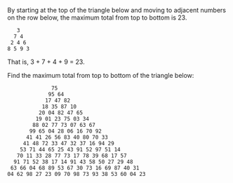 By starting at the top of the triangle below and moving to adjacent numbers on the row below, the maximum total from top to bottom is 23.

       3
      7 4
     2 4 6
    8 5 9 3

That is, 3 + 7 + 4 + 9 = 23.

Find the maximum total from top to bottom of the triangle below:

                  75
                 95 64
                17 47 82
               18 35 87 10
              20 04 82 47 65
             19 01 23 75 03 34
            88 02 77 73 07 63 67
           99 65 04 28 06 16 70 92
          41 41 26 56 83 40 80 70 33
         41 48 72 33 47 32 37 16 94 29
        53 71 44 65 25 43 91 52 97 51 14
       70 11 33 28 77 73 17 78 39 68 17 57
      91 71 52 38 17 14 91 43 58 50 27 29 48
     63 66 04 68 89 53 67 30 73 16 69 87 40 31
    04 62 98 27 23 09 70 98 73 93 38 53 60 04 23